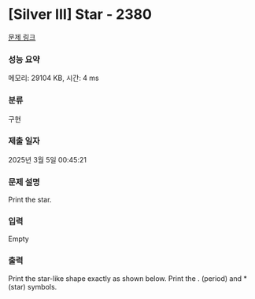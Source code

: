 # [Silver III] Star - 2380 

[문제 링크](https://www.acmicpc.net/problem/2380) 

### 성능 요약

메모리: 29104 KB, 시간: 4 ms

### 분류

구현

### 제출 일자

2025년 3월 5일 00:45:21

### 문제 설명

<p>Print the star.</p>

### 입력 

 Empty

### 출력 

 <p>Print the star-like shape exactly as shown below. Print the . (period) and * (star) symbols.</p>

